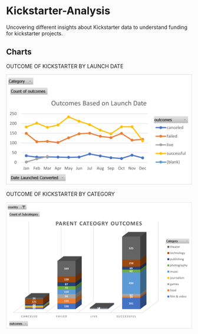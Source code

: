 # Kickstarter-Analysis
Uncovering different insights about Kickstarter data to understand funding for kickstarter projects.

## Charts

OUTCOME OF KICKSTARTER BY LAUNCH DATE

![image_name](Chart%20of%20Outcomes%20based%20on%20Launch%20Date.png)

OUTCOME OF KICKSTARTER BY CATEGORY

![image_name](Chart%20of%20Parent%20Category%20Outcomes.png)
